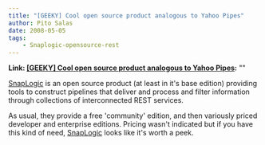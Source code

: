 ```yaml
---
title: "[GEEKY] Cool open source product analogous to Yahoo Pipes"
author: Pito Salas
date: 2008-05-05
tags:
    - Snaplogic-opensource-rest
---
```


**Link: [[GEEKY] Cool open source product analogous to Yahoo Pipes](None):** ""

[SnapLogic](<http://www.snaplogic.com>) is an open source product (at least in
it's base edition) providing tools to construct pipelines that deliver and
process and filter information through collections of interconnected REST
services.

As usual, they provide a free 'community' edition, and then variously priced
developer and enterprise editions. Pricing wasn't indicated but if you have
this kind of need, [SnapLogic](<http://www.snaplogic.com>) looks like it's
worth a peek.


